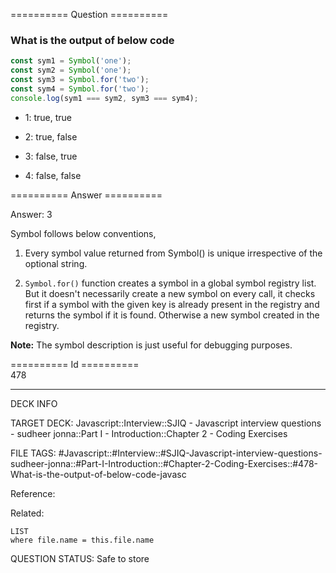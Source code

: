 ========== Question ==========  

### What is the output of below code

```javascript
const sym1 = Symbol('one');
const sym2 = Symbol('one');
const sym3 = Symbol.for('two');
const sym4 = Symbol.for('two');
console.log(sym1 === sym2, sym3 === sym4);
```

- 1: true, true

- 2: true, false

- 3: false, true

- 4: false, false  

========== Answer ==========  

Answer: 3

Symbol follows below conventions,

1. Every symbol value returned from Symbol() is unique irrespective of the
    optional string.

2. `Symbol.for()` function creates a symbol in a global symbol registry list.
    But it doesn't necessarily create a new symbol on every call, it checks first
    if a symbol with the given key is already present in the registry and returns
    the symbol if it is found. Otherwise a new symbol created in the registry.

**Note:** The symbol description is just useful for debugging purposes.

========== Id ==========  
478

---

DECK INFO

TARGET DECK: Javascript::Interview::SJIQ - Javascript interview questions - sudheer jonna::Part I - Introduction::Chapter 2 - Coding Exercises

FILE TAGS: #Javascript::#Interview::#SJIQ-Javascript-interview-questions-sudheer-jonna::#Part-I-Introduction::#Chapter-2-Coding-Exercises::#478-What-is-the-output-of-below-code-javasc

Reference:

Related:

```dataview
LIST
where file.name = this.file.name
```

QUESTION STATUS: Safe to store
